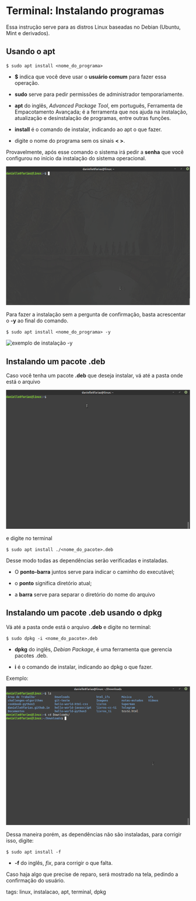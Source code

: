 # Terminal: Instalando programas


Essa instrução serve para as distros Linux baseadas no Debian (Ubuntu, Mint e derivados).

## Usando o apt

```
$ sudo apt install <nome_do_programa>
```

- **$** indica que você deve usar o **usuário comum** para fazer essa operação.

- **sudo** serve para pedir permissões de administrador temporariamente.

- **apt** do inglês, *Advanced Package Tool*, em português, Ferramenta de Empacotamento Avançada; é a ferramenta que nos ajuda na instalação, atualização e desinstalação de programas, entre outras funções.

- **install** é o comando de instalar, indicando ao apt o que fazer.

- digite o nome do programa sem os sinais **< >**.

Provavelmente, após esse comando o sistema irá pedir a **senha** que você configurou no início da instalação do sistema operacional.

![exemplo de instalação](img/p0000-0.gif)

Para fazer a instalação sem a pergunta de confirmação, basta acrescentar o **-y** ao final do comando.

```
$ sudo apt install <nome_do_programa> -y
```

![exemplo de instalação -y](img/p0000-1.gif)

## Instalando um pacote .deb

Caso você tenha um pacote **.deb** que deseja instalar, vá até a pasta onde está o arquivo 

![ls cd](img/p0000-2.gif)

e digite no terminal

```
$ sudo apt install ./<nome_do_pacote>.deb
```

Desse modo todas as dependências serão verificadas e instaladas.

- O **ponto-barra** juntos serve para indicar o caminho do executável;

- o **ponto** significa diretório atual;

- a **barra** serve para separar o diretório do nome do arquivo

## Instalando um pacote .deb usando o dpkg

Vá até a pasta onde está o arquivo **.deb** e digite no terminal:

```
$ sudo dpkg -i <nome_do_pacote>.deb
```

- **dpkg** do inglês, *Debian Package*, é uma ferramenta que gerencia pacotes .deb.

- **i** é o comando de instalar, indicando ao dpkg o que fazer.

Exemplo:

![dpkg](img/p0000-3.gif)

Dessa maneira porém, as dependências não são instaladas, para corrigir isso, digite:

```
$ sudo apt install -f
```

- **-f** do inglês, *fix*, para corrigir o que falta.

Caso haja algo que precise de reparo, será mostrado na tela, pedindo a confirmação do usuário.

tags: linux, instalacao, apt, terminal, dpkg
